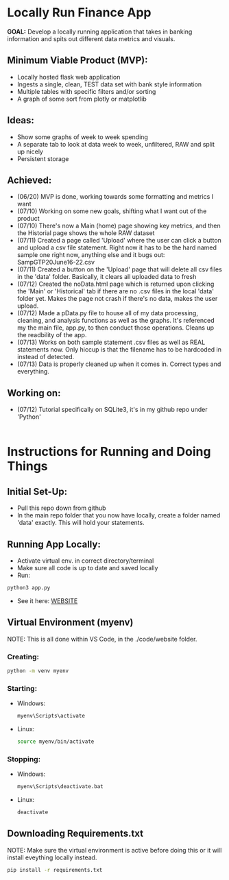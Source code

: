 # Locally Run Finance App

**GOAL:** Develop a locally running application that takes in banking
information and spits out different data metrics and visuals.

## Minimum Viable Product (MVP):
- Locally hosted flask web application
- Ingests a single, clean, TEST data set with bank style information
- Multiple tables with specific filters and/or sorting
- A graph of some sort from plotly or matplotlib

## Ideas:
- Show some graphs of week to week spending
- A separate tab to look at data week to week, unfiltered, RAW and split up nicely
- Persistent storage

## Achieved:
- (06/20) MVP is done, working towards some formatting and metrics I want
- (07/10) Working on some new goals, shifting what I want out of the product
- (07/10) There's now a Main (home) page showing key metrics, and then the
Historial page shows the whole RAW dataset
- (07/11) Created a page called 'Upload' where the user can click a button and
upload a csv file statement. Right now it has to be the hard named sample one
right now, anything else and it bugs out: SampGTP20June16-22.csv
- (07/11) Created a button on the 'Upload' page that will delete all csv files
in the 'data' folder. Basically, it clears all uploaded data to fresh
- (07/12) Created the noData.html page which is returned upon clicking the 'Main'
or 'Historical' tab if there are no .csv files in the local 'data' folder yet.
Makes the page not crash if there's no data, makes the user upload.
- (07/12) Made a pData.py file to house all of my data processing, cleaning, and 
analysis functions as well as the graphs. It's referenced my the main file, app.py,
to then conduct those operations. Cleans up the readbility of the app.
- (07/13) Works on both sample statement .csv files as well as REAL statements now.
Only hiccup is that the filename has to be hardcoded in instead of detected.
- (07/13) Data is properly cleaned up when it comes in. Correct types and everything.

## Working on:
- (07/12) Tutorial specifically on SQLite3, it's in my github repo under 'Python'
<br><br>


# Instructions for Running and Doing Things

## Initial Set-Up:
- Pull this repo down from github
- In the main repo folder that you now have locally, create a folder named 'data' 
exactly. This will hold your statements.

## Running App Locally:
- Activate virtual env. in correct directory/terminal
- Make sure all code is up to date and saved locally
- Run:
```sh
python3 app.py
```
- See it here: [WEBSITE](http://127.0.0.1:5000)

## Virtual Environment (myenv)
NOTE: This is all done within VS Code, in the ./code/website folder.

### Creating:
```sh
python -m venv myenv
```

### Starting:
- Windows:
    ```sh
    myenv\Scripts\activate
    ```
- Linux:
    ```sh
    source myenv/bin/activate
    ```

### Stopping:
- Windows:
    ```sh
    myenv\Scripts\deactivate.bat
    ```
- Linux:
    ```sh
    deactivate
    ```

## Downloading Requirements.txt
NOTE: Make sure the virtual environment is active before doing this or it
will install eveything locally instead.
```sh
pip install -r requirements.txt
```